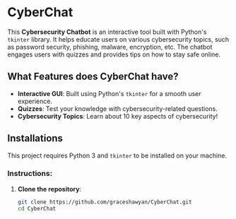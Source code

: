 # CyberChat

This **Cybersecurity Chatbot** is an interactive tool built with Python's `tkinter` library. It helps educate users on various cybersecurity topics, such as password security, phishing, malware, encryption, etc. The chatbot engages users with quizzes and provides tips on how to stay safe online.

## What Features does CyberChat have?

- **Interactive GUI**: Built using Python's `tkinter` for a smooth user experience.
- **Quizzes**: Test your knowledge with cybersecurity-related questions.
- **Cybersecurity Topics**: Learn about 10 key aspects of cybersecurity!

## Installations

This project requires Python 3 and `tkinter` to be installed on your machine.

### Instructions:

1. **Clone the repository**:
   ```bash
   git clone https://github.com/graceshawyan/CyberChat.git
   cd CyberChat

